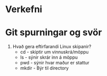 #  Verkefni

# Git spurningar og svör

1. Hvað gera eftirfarandi Linux skipanir?
    * cd - skiptir um vinnuskrá/möppu
    * ls - sýnir skrár inn á möppu
    * pwd - sýnir hvar maður er stattur
    * mkdir - Býr til directory


